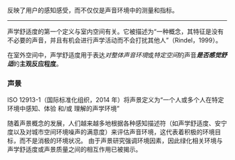 反映了用户的感知感受，而不仅仅是声音环境中的测量和指标。

---
声学舒适度的第一个定义与室内空间有关。它被描述为“一种概念，其特征是没有不必要的声音，并且有机会进行声学活动而不会打扰其他人”（Rindel，1999）。

在室外空间中，声学舒适度用于表达*对整体声音环境*或*特定空间*的声音***是否感觉舒适***的**主观反应程度**。

### 声景

ISO 12913-1（国际标准化组织，2014 年）将声景定义为“一个人或多个人在特定环境中感知、体验 和/或 理解的声学环境”

随着声景概念的发展，人们越来越多地根据各种感知描述符（如声学舒适度、安宁度以及对城市空间环境噪声的满意度）来评估声音环境，这代表着积极的环境目标，而不是消极的环境状况。 由于声景研究强调环境因素，因此绿化相关环境与声学舒适度或声景质量之间的相互作用已被揭示。